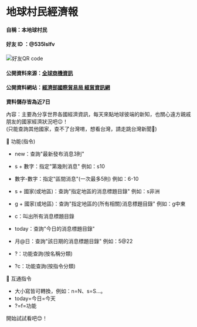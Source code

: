 # 地球村民經濟報
#### 自稱：本地球村民 
#### 好友 ID ：@535lslfv 
![好友QR code](https://i.imgur.com/TUozfXD.png) 
#### 公開資料來源：[全球商機資訊](https://www.trade.gov.tw/Api/Get/pages?nodeid=45&timeRestrict=true) 
#### 公開資料網站：[經濟部國際貿易局 經貿資訊網](https://www.trade.gov.tw/World/List.aspx?code=7020&nodeID=45&areaID=4&country=b645Lit5ZyL5aSn6Zm4) 
**資料儲存皆為近7日** <br>
 
 內容：主要為分享世界各國經濟資訊，每天來點地球彼端的新知，也關心遠方親戚朋友的國家經濟狀況吧😉！ <br>
 (只能查詢其他國家，查不了台灣唷，想看台灣，請走跳台灣新聞🤠) <br>
  
 🧰 功能(指令)
 - new：查詢"最新發布消息3則"
 - s + 數字：指定"第幾則消息" 例如：s10 
 - 數字-數字：指定"區間消息"(一次最多5則) 例如：6-10
 
 - s + 國家(或地區)：查詢"指定地區的消息標題目錄" 例如：s非洲
 - g + 國家(或地區)：查詢"指定地區的{所有相關}消息標題目錄" 例如：g中東
 - c：叫出所有消息標題目錄 
 - today：查詢"今日的消息標題目錄"
 - 月@日：查詢"該日期的消息標題目錄" 例如：5@22
 
 - ?：功能查詢(按名稱分類) 
 - ?c：功能查詢(按指令分類) 

🧰 互通指令
 - 大小寫皆可轉換，例如：n=N、s=S...。
 - today=今日=今天
 - ?=f=功能

開始試試看吧😊！ 
